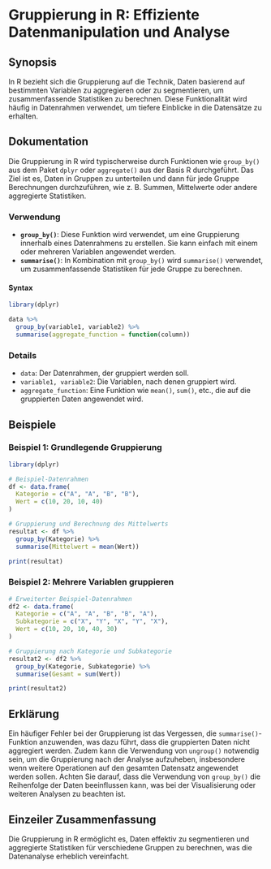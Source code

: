<!--
Meta Description: # Gruppierung in R: Effiziente Datenmanipulation und Analyse ## Synopsis In R bezieht sich die Gruppierung auf die Technik, Daten basierend auf bestim...
Meta Keywords: die, gruppierung, group_by, der, daten
-->

# Gruppierung in R: Effiziente Datenmanipulation und Analyse

## Synopsis
In R bezieht sich die Gruppierung auf die Technik, Daten basierend auf bestimmten Variablen zu aggregieren oder zu segmentieren, um zusammenfassende Statistiken zu berechnen. Diese Funktionalität wird häufig in Datenrahmen verwendet, um tiefere Einblicke in die Datensätze zu erhalten.

## Dokumentation
Die Gruppierung in R wird typischerweise durch Funktionen wie `group_by()` aus dem Paket `dplyr` oder `aggregate()` aus der Basis R durchgeführt. Das Ziel ist es, Daten in Gruppen zu unterteilen und dann für jede Gruppe Berechnungen durchzuführen, wie z. B. Summen, Mittelwerte oder andere aggregierte Statistiken.

### Verwendung
- **`group_by()`**: Diese Funktion wird verwendet, um eine Gruppierung innerhalb eines Datenrahmens zu erstellen. Sie kann einfach mit einem oder mehreren Variablen angewendet werden.
- **`summarise()`**: In Kombination mit `group_by()` wird `summarise()` verwendet, um zusammenfassende Statistiken für jede Gruppe zu berechnen.

#### Syntax
```R
library(dplyr)

data %>%
  group_by(variable1, variable2) %>%
  summarise(aggregate_function = function(column))
```

### Details
- `data`: Der Datenrahmen, der gruppiert werden soll.
- `variable1, variable2`: Die Variablen, nach denen gruppiert wird.
- `aggregate_function`: Eine Funktion wie `mean()`, `sum()`, etc., die auf die gruppierten Daten angewendet wird.

## Beispiele

### Beispiel 1: Grundlegende Gruppierung
```R
library(dplyr)

# Beispiel-Datenrahmen
df <- data.frame(
  Kategorie = c("A", "A", "B", "B"),
  Wert = c(10, 20, 10, 40)
)

# Gruppierung und Berechnung des Mittelwerts
resultat <- df %>%
  group_by(Kategorie) %>%
  summarise(Mittelwert = mean(Wert))

print(resultat)
```

### Beispiel 2: Mehrere Variablen gruppieren
```R
# Erweiterter Beispiel-Datenrahmen
df2 <- data.frame(
  Kategorie = c("A", "A", "B", "B", "A"),
  Subkategorie = c("X", "Y", "X", "Y", "X"),
  Wert = c(10, 20, 10, 40, 30)
)

# Gruppierung nach Kategorie und Subkategorie
resultat2 <- df2 %>%
  group_by(Kategorie, Subkategorie) %>%
  summarise(Gesamt = sum(Wert))

print(resultat2)
```

## Erklärung
Ein häufiger Fehler bei der Gruppierung ist das Vergessen, die `summarise()`-Funktion anzuwenden, was dazu führt, dass die gruppierten Daten nicht aggregiert werden. Zudem kann die Verwendung von `ungroup()` notwendig sein, um die Gruppierung nach der Analyse aufzuheben, insbesondere wenn weitere Operationen auf den gesamten Datensatz angewendet werden sollen. Achten Sie darauf, dass die Verwendung von `group_by()` die Reihenfolge der Daten beeinflussen kann, was bei der Visualisierung oder weiteren Analysen zu beachten ist.

## Einzeiler Zusammenfassung
Die Gruppierung in R ermöglicht es, Daten effektiv zu segmentieren und aggregierte Statistiken für verschiedene Gruppen zu berechnen, was die Datenanalyse erheblich vereinfacht.